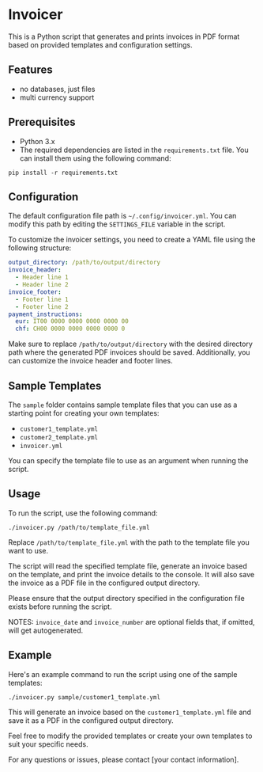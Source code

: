 # Invoicer

This is a Python script that generates and prints invoices in PDF format based on provided templates and configuration settings.

## Features

- no databases, just files
- multi currency support

## Prerequisites

- Python 3.x
- The required dependencies are listed in the `requirements.txt` file. You can install them using the following command:

```
pip install -r requirements.txt
```

## Configuration

The default configuration file path is `~/.config/invoicer.yml`. You can modify this path by editing the `SETTINGS_FILE` variable in the script.

To customize the invoicer settings, you need to create a YAML file using the following structure:

```yaml
output_directory: /path/to/output/directory
invoice_header:
  - Header line 1
  - Header line 2
invoice_footer:
  - Footer line 1
  - Footer line 2
payment_instructions:
  eur: IT00 0000 0000 0000 0000 00
  chf: CH00 0000 0000 0000 0000 0
```

Make sure to replace `/path/to/output/directory` with the desired directory path where the generated PDF invoices should be saved. Additionally, you can customize the invoice header and footer lines.

## Sample Templates

The `sample` folder contains sample template files that you can use as a starting point for creating your own templates:

- `customer1_template.yml`
- `customer2_template.yml`
- `invoicer.yml`

You can specify the template file to use as an argument when running the script.

## Usage

To run the script, use the following command:

```
./invoicer.py /path/to/template_file.yml
```

Replace `/path/to/template_file.yml` with the path to the template file you want to use.

The script will read the specified template file, generate an invoice based on the template, and print the invoice details to the console. It will also save the invoice as a PDF file in the configured output directory.

Please ensure that the output directory specified in the configuration file exists before running the script.

NOTES: `invoice_date` and `invoice_number` are optional fields that, if omitted, will get autogenerated.

## Example

Here's an example command to run the script using one of the sample templates:

```
./invoicer.py sample/customer1_template.yml
```

This will generate an invoice based on the `customer1_template.yml` file and save it as a PDF in the configured output directory.

Feel free to modify the provided templates or create your own templates to suit your specific needs.

For any questions or issues, please contact [your contact information].
